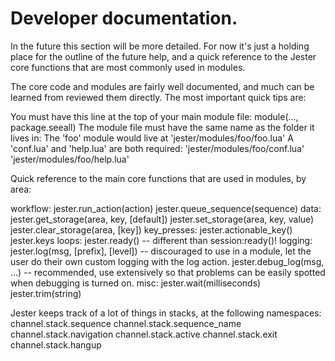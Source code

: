 # Developer documentation.

In the future this section will be more detailed. For now it's just a holding place for the outline of the future help, and a quick reference to the Jester core functions that are most commonly used in modules.

The core code and modules are fairly well documented, and much can be learned from reviewed them directly. The most important quick tips are:

  You must have this line at the top of your main module file:
    module(..., package.seeall)
  The module file must have the same name as the folder it lives in:
    The 'foo' module would live at 'jester/modules/foo/foo.lua'
  A 'conf.lua' and 'help.lua' are both required:
    'jester/modules/foo/conf.lua'
    'jester/modules/foo/help.lua'

Quick reference to the main core functions that are used in modules, by area:

  workflow:
    jester.run_action(action)
    jester.queue_sequence(sequence)
  data:
    jester.get_storage(area, key, [default])
    jester.set_storage(area, key, value)
    jester.clear_storage(area, [key])
  key_presses:
    jester.actionable_key()
    jester.keys
  loops:
    jester.ready() -- different than session:ready()!
  logging:
    jester.log(msg, [prefix], [level]) -- discouraged to use in a module, let the user do their own custom logging with the log action.
    jester.debug_log(msg, ...) -- recommended, use extensively so that problems can be easily spotted when debugging is turned on.
  misc:
    jester.wait(milliseconds)
    jester.trim(string)

Jester keeps track of a lot of things in stacks, at the following namespaces:
  channel.stack.sequence
  channel.stack.sequence_name
  channel.stack.navigation
  channel.stack.active
  channel.stack.exit
  channel.stack.hangup

